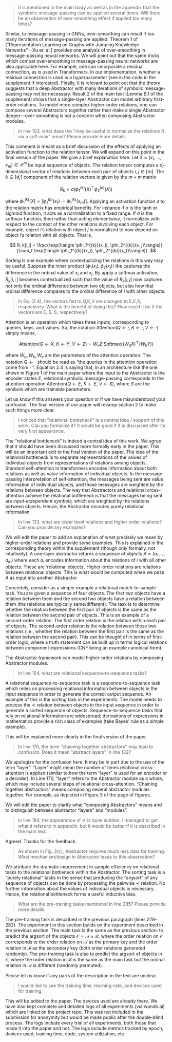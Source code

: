 > It is mentioned in the main body as well as in the appendix that the symbolic message-passing can be applied several times. Will there be an observation of over-smoothing effect if applied too many times?

Similar, to message-passing in GNNs, over-smoothing can result if too many iterations of message-passing are applied. Theorem 1 of [“Representation Learning on Graphs with Jumping Knowledge Networks”—Xu et. al.] provides one analysis of over-smoothing in message-passing neural networks. We will point out that the same tricks which combat over-smoothing in message-passing neural networks are also applicable here. For example, one can incorporate a residual connection, as is used in Transformers. In our implementation, whether a residual connection is used is a hyperparameter (see in the code in the supplement if interested). Finally, it is relevant to point out that the theory suggests that a deep Abstractor with many iterations of symbolic message-passing may not be necessary. Result 2 of the main text (Lemma B.1 of the supplement) shows that a single-layer Abstractor can model arbitrary first-order relations. To model more complex higher-order relations, one can compose several Abstractors together rather than make a single Abstractor deeper—over-smoothing is not a concern when composing Abstractor modules.

> In line 103, what does the "may be useful to normalize the relations R via a soft-max" mean? Please provide more details.

This comment is meant as a brief discussion of the effects of applying an activation function to the relation tensor. We will expand on this point in the final version of the paper. We give a brief explanation here. Let $X = (x_1, \ldots, x_m) \in \mathcal{X}^m$ be input sequence of objects. The relation tensor computes a $d_r$-dimensional vector of relations between each pair of objects $i,j \in [m]$. The $k \in [d_r]$ component of the relation vectors is given by the $m \times m$ matrix

$$
R_k = \sigma\left( \phi_1^{(k)}(X)^\top \phi_2^{(k)}(X)\right)
$$

where $\phi_1^{(k)}(X) = [\phi_1^{(k)}(x_1) \ \cdots  \ \phi_1^{(k)}(x_m)]$. Applying an activation function $\sigma$ to the relation matrix has empirical benefits. For instance if $\sigma$  is the tanh or sigmoid function, it acts as a normalization to a fixed range. If $\sigma$ is the softmax function, then rather than acting elementwise, it normalizes with respect to the context of the other relations involving each object. For example, object $i$’s relation with object $j$ is normalized to now depend on object $i$’s relation with all objects. That is,

$$
R_k[i,j] = \frac{\exp(\langle \phi_1^{(k)}(x_i), \phi_2^{(k)}(x_j)\rangle)}{\sum_t \exp(\langle \phi_1^{(k)}(x_i), \phi_2^{(k)}(x_t)\rangle)}.
$$

Sorting is one example where contextualizing the relations in this way may be useful. Suppose the inner product $\langle \phi_1(x_i), \phi_2(x_j)\rangle$ the captures the difference in the ordinal value of $x_i$ and $x_j$. By apply a softmax activation, $R_k[i,:]$ becomes contextualized such that the value of $R_k[i,j]$ now captures not only the ordinal difference between two objects, but also how that ordinal difference compares to the ordinal difference of $i$ with other objects.

> In Eq. (2.4), the vectors fed to Q,K,V are changed to E,E,S, respectively. What is the benefit of doing this? How could it be if the vectors are E, S, S, respectively?

Attention is an operation which takes three inputs, corresponding to queries, keys, and values. So, the notation $\mathrm{Attention}(Q \gets \cdot, K \gets \cdot, V \gets \cdot)$ simply means,

$$
\mathrm{Attention}(Q \gets X, \ K \gets Y, \ V \gets Z) = W_v Z \  \mathrm{Softmax}((W_q X)^\top (W_k Y))
$$

where $W_q, W_k, W_v$ are the parameters of the attention operation. The notation $Q \gets \cdot$ should be read as “the queries in the attention operation come from $\cdot$ ”. Equation 2.4 is saying that, in an architecture like the one shown in Figure 1 of the main paper where the input to the Abstractor is the encoder states $E$, relational symbolic message-passing corresponds to the attention operation $\mathrm{Attention}(Q \gets E, \ K \gets E, \ V \gets S)$, where $S$ are the symbols which are trainable parameters.

Let us know if this answers your question or if we have misunderstood your confusion. The final version of our paper will revamp section 2 to make such things more clear.

> I noticed that "relational bottleneck" is a central idea / support of this work. Can you formalize it? It would be good if it is discussed after its very first appearance.

The “relational bottleneck” is indeed a central idea of this work. We agree that it should have been discussed more formally early in the paper. This will be an important edit to the final version of the paper. The idea of the relational bottleneck is to separate representations of the values of individual objects from representations of relations among objects. Standard self-attention in transformers encodes information about both relations as well as value information of individual objects. In the message-passing interpretation of self-attention, the messages being sent are value information of individual objects, and those messages are weighted by the relations between objects. The way that Abstractors and relational cross-attention achieve the relational bottleneck is that the messages being sent are *input-independent symbols,* which are weighted by the relations between objects. Hence, the Abstractor encodes purely relational information.

> In line 133, what are lower level relations and higher order relations? Can you provide any examples?

We will edit the paper to add an explanation of what precisely we mean by higher-order relations and provide some examples. This is explained in the corresponding theory within the supplement (though only formally, not intuitively). A one-layer abstractor returns a sequence of objects $A = (a_1, \ldots, a_m)$ where each $a_i$ encodes information about the relations of $i$ with all other objects. These are ‘relational objects’. Higher-order relations are relations between relational objects. This is what would be computed when we pass $A$ as input into another Abstractor.

Concretely, consider as a simple example a relational match-to-sample task. You are given a sequence of four objects. The first two objects have a relation between them and the second two objects have a relation between them (the relations are typically same/different). The task is to determine whether the relation between the first pair of objects is the same as the relation between the second pair of objects. This is an example of a second-order relation. The first order relation is the relation within each pair of objects. The second-order relation is the relation between those two relations (i.e., whether the relation between the first pair is the same as the relation between the second pair).  This can be thought of in terms of first-order logic, where a truth statement can be built up in terms logical relations between component expressions (CNF being an example canonical form).

The Abstractor framework can model higher-order relations by composing Abstractor modules.

> In line 154, what are relational sequence-to-sequence tasks?

A relational sequence-to-sequence task is a sequence-to-sequence task which relies on processing relational information between objects in the input sequence in order to generate the correct output sequence. An example of this is the sorting task in the experiments. The model needs to process the $\prec$ relation between objects in the input sequence in order to generate a sorted sequence of objects. Sequence-to-sequence tasks that rely on relational information are widespread; derivations of expressions in mathematics provide a rich class of examples (take Bayes’ rule as a simple example).

This will be explained more clearly in the final version of the paper.

> In line 170, the term "chaining together abstractors" may lead to confusion. Does it mean "abstract layers" in line 132?

We apologize for the confusion here. It may be in part due to the use of the term “layer”. “Layer” might mean the number of times relational cross-attention is applied (similar to how the term “layer” is used for an encoder or a decoder). In Line 170, “layer” refers to the Abstractor module as a whole, which may include several steps of relational cross-attention. “Chaining together abstractors” means composing several abstractor modules together. For example, as depicted in Figure 3 of the page of figures.

We will edit the paper to clarify what “composing Abstractors” means and to distinguish between abstractor “layers” and “modules”.

> In line 184, the appearance of $\mathcal{X}$ is quite sudden. I managed to get what it refers to in appendix, but it would be better if it is described in the main text.

Agreed. Thanks for the feedback.

> As shown in Fig. 2(c), Abstractor requires much less data for training. What mechanism/design in Abstractor leads to this observation?

We attribute the dramatic improvement in sample efficiency on relational tasks to the relational bottleneck within the Abstractor. The sorting task is a “purely relational” tasks in the sense that producing the “argsort” of any sequence of objects can be done by processing the pairwise $\prec$ relation. No further information about the values of individual objects is necessary. Hence, the relational bottleneck forms a useful inductive bias.

> What are the pre-training tasks mentioned in line 285? Please provide more details.

The pre-training task is described in the previous paragraph (lines 278-282). The experiment in this section builds on the experiment described in the previous section. The main task is the same as the previous section: to predict the argsort of the objects $\mathcal{O} = \mathcal{A} \times \mathcal{B}$, where the order relation on $\mathcal{O}$ corresponds to the order relation on $\mathcal{A}$ as the primary key and the order relation in $\mathcal{B}$ as the secondary key (both order relations generated randomly). The pre-training task is also to predict the argsort of objects in $\mathcal{O}$, where the order relation in $\mathcal{B}$ is the same as the main task but the ordinal relation in $\mathcal{A}$ is different (randomly permuted).

Please let us know if any parts of the description in the text are unclear.

> I would like to see the training time, learning-rate, and devices used for training.

This will be added to the paper. The devices used are already there. We have also kept complete and detailed logs of all experiments (via wandb.ai) which are linked on the project repo. This was not included in the submission for anonymity but would be made public after the double-blind process. The logs include every trial of all experiments, both those that made it into the paper and not. The logs include metrics tracked by epoch, devices used, training time, code, system utilization, etc.